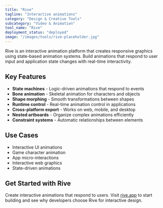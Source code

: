 ```yaml
---
title: "Rive"
tagline: "Interactive animations"
category: "Design & Creative Tools"
subcategory: "Video & Animation"
tool_name: "Rive"
deployment_status: "deployed"
image: "/images/tools/rive-placeholder.jpg"
---
```

Rive is an interactive animation platform that creates responsive graphics using state-based animation systems. Build animations that respond to user input and application state changes with real-time interactivity.

## Key Features

- **State machines** - Logic-driven animations that respond to events
- **Bone animation** - Skeletal animation for characters and objects
- **Shape morphing** - Smooth transformations between shapes
- **Runtime control** - Real-time animation control in applications
- **Cross-platform export** - Works on web, mobile, and desktop
- **Nested artboards** - Organize complex animations efficiently
- **Constraint systems** - Automatic relationships between elements

## Use Cases

- Interactive UI animations
- Game character animation
- App micro-interactions
- Interactive web graphics
- State-driven animations

## Get Started with Rive

Create interactive animations that respond to users. Visit [rive.app](https://rive.app) to start building and see why developers choose Rive for interactive design.